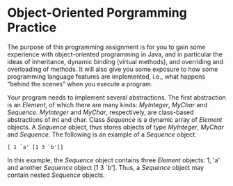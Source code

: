 # Object-Oriented Porgramming Practice
The purpose of this programming assignment is for you to gain some experience with object-oriented programming
in Java, and in particular the ideas of inheritance, dynamic binding (virtual methods), and overriding
and overloading of methods. It will also give you some exposure to how some programming language
features are implemented, i.e., what happens “behind the scenes” when you execute a program.

Your program needs to implement several abstractions. The first abstraction
is an *Element*, of which there are many kinds: *MyInteger*, *MyChar* and *Sequence*. *MyInteger*
and *MyChar*, respectively, are class-based abstractions of int and char. Class *Sequence* is a dynamic array
of *Element* objects. A *Sequence* object, thus stores objects of type *MyInteger*, *MyChar* and *Sequence*.
The following is an example of a *Sequence* object:

```
[ 1 `a' [1 3 `b']]
```
In this example, the *Sequence* object contains three *Element* objects: 1, 'a' and another *Sequence*
object [1 3 `b']. Thus, a *Sequence* object may contain nested *Sequence* objects.

